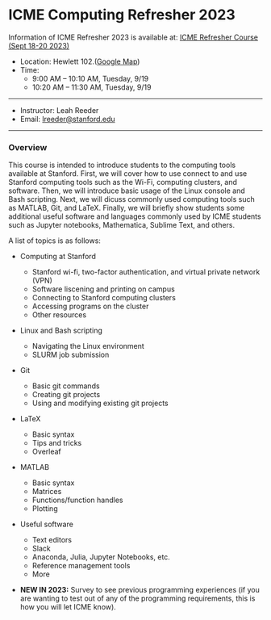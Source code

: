 # ICME Computing Refresher 2023

Information of ICME Refresher 2023 is available at: [ICME Refresher Course (Sept 18-20 2023)](https://icmerefreshercourse.stanford.edu/icme-refresher-course-schedule)

* Location: Hewlett 102.([Google Map]([https://goo.gl/maps/jwVhSocU3VnhHmyb6](https://www.google.com/maps/place/William+R.+Hewlett+Teaching+Center,+370+Serra+Mall,+Stanford,+CA+94305/data=!4m2!3m1!1s0x808fbb2ae177cc91:0x5351ffed56456da8?sa=X&ved=2ahUKEwiRqKza-raBAxX5I0QIHc6-DjYQ8gF6BAg4EAA&ved=2ahUKEwiRqKza-raBAxX5I0QIHc6-DjYQ8gF6BAg_EAE)))
* Time: 
  * 9:00 AM – 10:10 AM, Tuesday, 9/19
  * 10:20 AM – 11:30 AM, Tuesday, 9/19

----

* Instructor: Leah Reeder
* Email: [lreeder@stanford.edu](mailto:lreeder@stanford.edu)

---

### Overview

This course is intended to introduce students to the computing tools available at Stanford.
First, we will cover how to use connect to and use Stanford computing tools such as the Wi-Fi, computing clusters, and software.
Then, we will introduce basic usage of the Linux console and Bash scripting.
Next, we will dicuss commonly used computing tools such as MATLAB, Git, and LaTeX.
Finally, we will briefly show students some additional useful software and languages commonly used by ICME students such as Jupyter notebooks, Mathematica, Sublime Text, and others.

A list of topics is as follows:

* Computing at Stanford
  * Stanford wi-fi, two-factor authentication, and virtual private network (VPN)
  * Software liscening and printing on campus
  * Connecting to Stanford computing clusters
  * Accessing programs on the cluster
  * Other resources
* Linux and Bash scripting
  * Navigating the Linux environment
  * SLURM job submission
* Git
  * Basic git commands
  * Creating git projects
  * Using and modifying existing git projects
* LaTeX
  * Basic syntax
  * Tips and tricks
  * Overleaf
* MATLAB
  * Basic syntax
  * Matrices
  * Functions/function handles
  * Plotting
* Useful software
  * Text editors
  * Slack
  * Anaconda, Julia, Jupyter Notebooks, etc.
  * Reference management tools
  * More

* **NEW IN 2023:** Survey to see previous programming experiences (if you are wanting to test out of any of the programming requirements, this is how you will let ICME know). 
 
 

